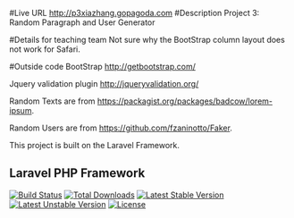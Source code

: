 #Live URL
http://p3xiazhang.gopagoda.com
#Description
Project 3: Random Paragraph and User Generator

#Details for teaching team
Not sure why the BootStrap column layout does not work for Safari. 



#Outside code
BootStrap http://getbootstrap.com/

Jquery validation plugin http://jqueryvalidation.org/

Random Texts are from https://packagist.org/packages/badcow/lorem-ipsum.

Random Users are from https://github.com/fzaninotto/Faker.

This project is built on the Laravel Framework.



## Laravel PHP Framework

[![Build Status](https://travis-ci.org/laravel/framework.svg)](https://travis-ci.org/laravel/framework)
[![Total Downloads](https://poser.pugx.org/laravel/framework/downloads.svg)](https://packagist.org/packages/laravel/framework)
[![Latest Stable Version](https://poser.pugx.org/laravel/framework/v/stable.svg)](https://packagist.org/packages/laravel/framework)
[![Latest Unstable Version](https://poser.pugx.org/laravel/framework/v/unstable.svg)](https://packagist.org/packages/laravel/framework)
[![License](https://poser.pugx.org/laravel/framework/license.svg)](https://packagist.org/packages/laravel/framework)



